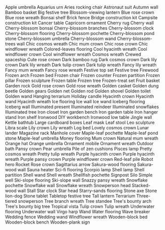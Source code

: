 Apple umbrella
Aquarius urn
Aries rocking chair
Astronaut suit
Autumn wall
Bamboo basket
Big festive tree
Blossom-viewing lantern
Blue rose crown
Blue rose wreath
Bonsai shelf
Brick fence
Bridge construction kit
Campsite construction kit
Cancer table
Capricorn ornament
Cherry rug
Cherry wall
Cherry-blossom bonsai
Cherry-blossom branches
Cherry-blossom clock
Cherry-blossom flooring
Cherry-blossom pochette
Cherry-blossom pond stone
Cherry-blossom umbrella
Cherry-blossom wand
Cherry-blossom-trees wall
Chic cosmos wreath
Chic mum crown
Chic rose crown
Chic windflower wreath
Colored-leaves flooring
Cool hyacinth wreath
Cool windflower crown
Cool windflower wreath
Cosmos wreath
Crewed spaceship
Cute rose crown
Dark bamboo rug
Dark cosmos crown
Dark lily crown
Dark lily wreath
Dark tulip crown
Dark tulip wreath
Fancy lily wreath
Fancy mum wreath
Fancy rose wreath
Festive top set
Festive tree
Firewood
Frozen arch
Frozen bed
Frozen chair
Frozen counter
Frozen partition
Frozen pillar
Frozen sculpture
Frozen table
Frozen tree
Frozen-treat set
Fruit basket
Garden rock
Gold rose crown
Gold rose wreath
Golden casket
Golden dung beetle
Golden gears
Golden net
Golden rod
Golden shovel
Golden toilet
Golden wand
Hanging terrarium
Holiday candle
Hyacinth crown
Hyacinth wand
Hyacinth wreath
Ice flooring
Ice wall
Ice wand
Iceberg flooring
Iceberg wall
Illuminated present
Illuminated reindeer
Illuminated snowflakes
Illuminated tree
Iron closet
Iron garden bench
Iron garden table
Iron hanger stand
Iron shelf
Ironwood DIY workbench
Ironwood low table
Jingle wall
Kettle bathtub
Large cardboard boxes
Leaf mask
Leaf stool
Leo sculpture
Libra scale
Lily crown
Lily wreath
Log bed
Lovely cosmos crown
Lunar lander
Magazine rack
Manhole cover
Maple-leaf pochette
Maple-leaf pond stone
Maple-leaf umbrella
Money flooring
Mum crown
Natural mum wreath
Orange hat
Orange umbrella
Ornament mobile
Ornament wreath
Outdoor bath
Pansy crown
Pear umbrella
Pile of zen cushions
Pisces lamp
Pretty cosmos wreath
Pretty tulip wreath
Purple hyacinth crown
Purple hyacinth wreath
Purple pansy crown
Purple windflower crown
Red-leaf pile
Robot hero
Rocket
Rose crown
Sagittarius arrow
Sakura-wood flooring
Sakura-wood wall
Sauna heater
Sci-fi flooring
Scorpio lamp
Shell lamp
Shell partition
Shell wand
Shell wreath
Shellfish pochette
Signpost
Silo
Simple well
Ski-slope flooring
Ski-slope wall
Snazzy pansy wreath
Snowflake pochette
Snowflake wall
Snowflake wreath
Snowperson head
Stacked-wood wall
Stall
Star clock
Star head
Starry-sands flooring
Stone axe
Stone lion-dog
Stone tablet
Tabletop festive tree
Tall lantern
Terrarium
Three-tiered snowperson
Tree branch wreath
Tree standee
Tree's bounty arch
Tree's bounty big tree
Tropical vista
Tulip crown
Tulip wreath
Underwater flooring
Underwater wall
Virgo harp
Wand
Water flooring
Wave breaker
Wedding fence
Wedding wand
Windflower wreath
Wooden-block bed
Wooden-block bench
Wooden-plank sign
